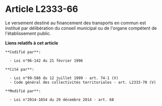 # Article L2333-66

Le versement destiné au financement des transports en commun est institué par délibération du conseil municipal ou de
l'organe compétent de l'établissement public.

**Liens relatifs à cet article**

	**Codifié par**:

	  - Loi n°96-142 du 21 février 1996

	**Cité par**:

	  - Loi n°99-586 du 12 juillet 1999 - art. 74-1 (V)
	  - Code général des collectivités territoriales - art. L2333-70 (V)

	**Modifié par**:

	  - Loi n°2014-1654 du 29 décembre 2014 - art. 68
